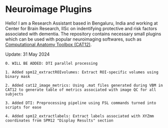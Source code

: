 ﻿# Neuroimage Plugins
Hello! I am a Research Assistant based in Bengaluru, India and working at Center for Brain Research, IISc on indentifying protective and risk factors associated with dementia. The repository contains necessary small plugins which can be used with popular neuroimaging softwares, such as <a href='https://neuro-jena.github.io/cat/'>Computational Anatomy Toolbox (CAT12)</a>. 

Update: 31 May 2024

```
0. WILL BE ADDED: DTI parallel processing

1. Added spm12_extractROIvolumes: Extract ROI-specific volumes using binary mask

2. Added cat12_image_metrics: Using .mat files generated during VBM in CAT12 to generate table of metrics associated with image QC for all subjects

3. Added DTI: Preprocessing pipeline using FSL commands turned into scripts for ease

4. Added spm12_extractlabels: Extract labels associated with XYZmm coordinates from SPM12 "Display Results" section
```
